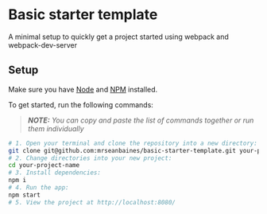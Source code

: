 # Basic starter template
A minimal setup to quickly get a project started using webpack and webpack-dev-server

## Setup
Make sure you have [Node](https://nodejs.org/en/) and [NPM](https://www.npmjs.com/) installed.

To get started, run the following commands:
> _**NOTE:** You can copy and paste the list of commands together or run them individually_

```sh
# 1. Open your terminal and clone the repository into a new directory:
git clone git@github.com:mrseanbaines/basic-starter-template.git your-project-name
# 2. Change directories into your new project:
cd your-project-name
# 3. Install dependencies:
npm i
# 4. Run the app:
npm start
# 5. View the project at http://localhost:8080/
```
